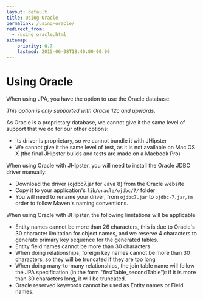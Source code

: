 ```yaml
---
layout: default
title: Using Oracle
permalink: /using-oracle/
redirect_from:
  - /using_oracle.html
sitemap:
    priority: 0.7
    lastmod: 2015-06-08T18:40:00-00:00
---
```


# <i class="fa fa-archive"></i> Using Oracle

When using JPA, you have the option to use the Oracle database.

_This option is only supported with Oracle 12c and upwards._

As Oracle is a proprietary database, we cannot give it the same level of support that we do for our other options:

- Its driver is proprietary, so we cannot bundle it with JHipster
- We cannot give it the same level of test, as it is not available on Mac OS X (the final JHipster builds and tests are made on a Macbook Pro)

When using Oracle with JHipster, you will need to install the Oracle JDBC driver manually:

- Download the driver (ojdbc7.jar for Java 8) from the Oracle website
- Copy it to your application's `lib/oracle/ojdbc/7/` folder
- You will need to rename your driver, from `ojdbc7.jar` to `ojdbc-7.jar`, in order to follow Maven's naming conventions.

When using Oracle with JHipster, the following limitations will be applicable

- Entity names cannot be more than 26 characters, this is due to Oracle's 30 character limitation for object names, and we reserve 4 characters to generate primary key sequence for the generated tables.
- Entity field names cannot be more than 30 characters
- When doing relationships, foreign key names cannot be more than 30 characters, so they will be truncated if they are too long
- When doing many-to-many relationships, the join table name will follow the JPA specification (in the form "firstTable_secondTable"): if it is more than 30 characters long, it will be truncated.
- Oracle reserved keywords cannot be used as Entity names or Field names.
